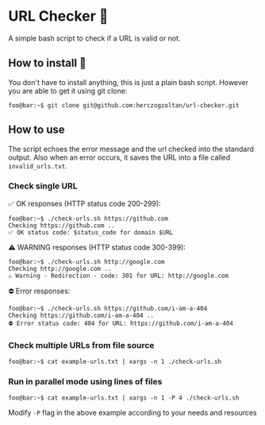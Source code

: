 # URL Checker 👀

A simple bash script to check if a URL is valid or not.

## How to install 🔼

You don't have to install anything, this is just a plain bash script. However you are able to get it using git clone:

```console
foo@bar:~$ git clone git@github.com:herczogzoltan/url-checker.git
```

## How to use 

The script echoes the error message and the url checked into the standard output. Also when an error occurs, it saves the URL into a file called `invalid_urls.txt`.

### Check single URL

✅ OK responses (HTTP status code 200-299):

```console
foo@bar:~$ ./check-urls.sh https://github.com
Checking https://github.com ..
✅ OK status code: $status_code for domain $URL
```

⚠️ WARNING responses (HTTP status code 300-399):

```console
foo@bar:~$ ./check-urls.sh http://google.com
Checking http://google.com ..
⚠️ Warning - Redirection - code: 301 for URL: http://google.com
```

⛔ Error responses:

```console
foo@bar:~$ ./check-urls.sh https://github.com/i-am-a-404
Checking https://github.com/i-am-a-404 ..
⛔ Error status code: 404 for URL: https://github.com/i-am-a-404
```

### Check multiple URLs from file source

```console
foo@bar:~$ cat example-urls.txt | xargs -n 1 ./check-urls.sh
```

### Run in parallel mode using lines of files

```console
foo@bar:~$ cat example-urls.txt | xargs -n 1 -P 4 ./check-urls.sh
```

Modify `-P` flag in the above example according to your needs and resources
